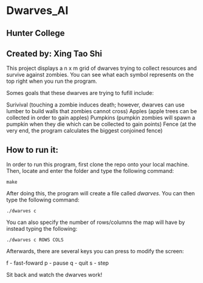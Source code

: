 # Dwarves_AI

## Hunter College

## Created by: Xing Tao Shi

This project displays a n x m grid of dwarves trying to collect resources and survive against zombies. You can see what each symbol represents on the top right when you run the program.

Somes goals that these dwarves are trying to fufill include:

Surivival (touching a zombie induces death; however, dwarves can use lumber to build walls that zombies cannot cross)
Apples (apple trees can be collected in order to gain apples)
Pumpkins (pumpkin zombies will spawn a pumpkin when they die which can be collected to gain points)
Fence (at the very end, the program calculates the biggest conjoined fence)

## How to run it:

In order to run this program, first clone the repo onto your local machine. Then, locate and enter the folder and type the following command:

```
make
```

After doing this, the program will create a file called *dwarves*. You can then type the following command:

```
./dwarves c
```

You can also specify the number of rows/columns the map will have by instead typing the following: 

```
./dwarves c ROWS COLS
```

Afterwards, there are several keys you can press to modify the screen:

f - fast-foward
p - pause
q - quit
s - step

Sit back and watch the dwarves work!

